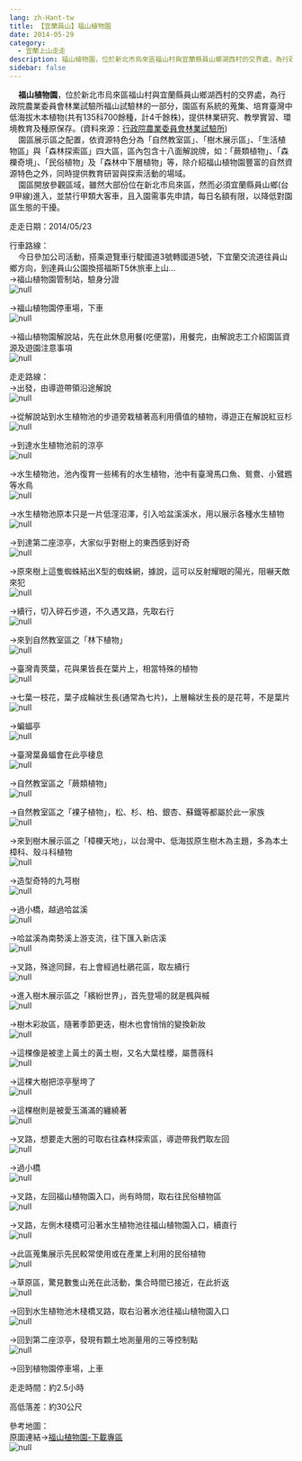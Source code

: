 ```yaml
---
lang: zh-Hant-tw
title: 【宜蘭員山】福山植物園
date: 2014-05-29
category: 
  - 宜蘭上山走走
description: 福山植物園，位於新北市烏來區福山村與宜蘭縣員山鄉湖西村的交界處，為行政院農業委員會林業試驗所福山試驗林的一部分，園區有系統的蒐集、培育臺灣中低海拔木本植物(共有135科700餘種，計4千餘株)，提供林業研究、教學實習、環境教育及種原保存。(資料來源：[行政院農業委員會林業試驗所](http://www.tfri.gov.tw/main/edu_in.aspx?mnuid=5117&modid=1&cid=5&cid2=15&nid=18)) 園區展示區之配置，依資源特色分為「自然教室區」、「樹木展示區」、「生活植物區」與「森林探索區」四大區，區內包含十八面解說牌，如：「蕨類植物」、「森櫟奇境」、「民俗植物」及「森林中下層植物」等，除介紹福山植物園豐富的自然資源特色之外，同時提供教育研習與探索活動的場域。 園區開放參觀區域，雖然大部份位在新北市烏來區，然而必須宜蘭縣員山鄉(台9甲線)進入，並禁行甲類大客車，且入園需事先申請，每日名額有限，以降低對園區生態的干擾。
sidebar: false
---
```


    **福山植物園**，位於新北市烏來區福山村與宜蘭縣員山鄉湖西村的交界處，為行政院農業委員會林業試驗所福山試驗林的一部分，園區有系統的蒐集、培育臺灣中低海拔木本植物(共有135科700餘種，計4千餘株)，提供林業研究、教學實習、環境教育及種原保存。(資料來源：[行政院農業委員會林業試驗所](http://www.tfri.gov.tw/main/edu_in.aspx?mnuid=5117&modid=1&cid=5&cid2=15&nid=18))  
    園區展示區之配置，依資源特色分為「自然教室區」、「樹木展示區」、「生活植物區」與「森林探索區」四大區，區內包含十八面解說牌，如：「蕨類植物」、「森櫟奇境」、「民俗植物」及「森林中下層植物」等，除介紹福山植物園豐富的自然資源特色之外，同時提供教育研習與探索活動的場域。  
    園區開放參觀區域，雖然大部份位在新北市烏來區，然而必須宜蘭縣員山鄉(台9甲線)進入，並禁行甲類大客車，且入園需事先申請，每日名額有限，以降低對園區生態的干擾。

走走日期：2014/05/23

行車路線：  
    今日參加公司活動，搭乘遊覽車行駛國道3號轉國道5號，下宜蘭交流道往員山鄉方向，到達員山公園換搭福斯T5休旅車上山...  
→福山植物園管制站，驗身分證  
![null](image/1028947412_l.jpg)

→福山植物園停車場，下車  
![null](image/1028947475_l.jpg)

→福山植物園解說站，先在此休息用餐(吃便當)，用餐完，由解說志工介紹園區資源及遊園注意事項  
![null](image/1028947482_l.jpg)

走走路線：  
→出發，由導遊帶領沿途解說  
![null](image/1028947502_l.jpg)

→從解說站到水生植物池的步道旁栽植著高利用價值的植物，導遊正在解說紅豆杉  
![null](image/1028947507_l.jpg)

→到達水生植物池前的涼亭  
![null](image/1028947527_l.jpg)

→水生植物池，池內復育一些稀有的水生植物，池中有臺灣馬口魚、鴛鴦、小鷿鶗等水鳥  
![null](image/1028947535_l.jpg)

→水生植物池原本只是一片低漥沼澤，引入哈盆溪溪水，用以展示各種水生植物  
![null](image/1028947544_l.jpg)

→到達第二座涼亭，大家似乎對樹上的東西感到好奇  
![null](image/1028947552_l.jpg)

→原來樹上這隻蜘蛛結出X型的蜘蛛網，據說，這可以反射耀眼的陽光，阻嚇天敵來犯  
![null](image/1028947567_l.jpg)

→續行，切入碎石步道，不久遇叉路，先取右行  
![null](image/1028947578_l.jpg)

→來到自然教室區之「林下植物」  
![null](image/1028947641_l.jpg)

→臺灣青莢葉，花與果皆長在葉片上，相當特殊的植物  
![null](image/1028947588_l.jpg)

→七葉一枝花，葉子成輪狀生長(通常為七片)，上層輪狀生長的是花萼，不是葉片  
![null](image/1028947610_l.jpg)

→蝙蝠亭  
![null](image/1028947618_l.jpg)

→臺灣葉鼻蝠會在此亭棲息  
![null](image/1028947627_l.jpg)

→自然教室區之「蕨類植物」  
![null](image/1028947635_l.jpg)

→自然教室區之「裸子植物」，松、杉、柏、銀杏、蘇鐵等都屬於此一家族  
![null](image/1028947653_l.jpg)

→來到樹木展示區之「樟櫟天地」，以台灣中、低海拔原生樹木為主題，多為本土樟科、殼斗科植物  
![null](image/1028947658_l.jpg)

→造型奇特的九芎樹  
![null](image/1028947668_l.jpg)

→過小橋，越過哈盆溪  
![null](image/1028947672_l.jpg)

→哈盆溪為南勢溪上游支流，往下匯入新店溪  
![null](image/1028947675_l.jpg)

→叉路，殊途同歸，右上會經過杜鵑花區，取左續行  
![null](image/1028947678_l.jpg)

→進入樹木展示區之「繽紛世界」，首先登場的就是楓與槭  
![null](image/1028947685_l.jpg)

→樹木彩妝區，隨著季節更迭，樹木也會悄悄的變換新妝  
![null](image/1028947692_l.jpg)

→這棵像是被塗上黃土的黃土樹，又名大葉桂櫻，屬薔薇科  
![null](image/1028947698_l.jpg)

→這棵大樹把涼亭壓垮了  
![null](image/1028947705_l.jpg)

→這棵樹則是被愛玉滿滿的纏繞著  
![null](image/1028947710_l.jpg)

→叉路，想要走大圈的可取右往森林探索區，導遊帶我們取左回  
![null](image/1028947714_l.jpg)

→過小橋  
![null](image/1028947719_l.jpg)

→叉路，左回福山植物園入口，尚有時間，取右往民俗植物區  
![null](image/1028947730_l.jpg)

→叉路，左側木棧橋可沿著水生植物池往福山植物園入口，續直行  
![null](image/1028947736_l.jpg)

→此區蒐集展示先民較常使用或在產業上利用的民俗植物  
![null](image/1028947741_l.jpg)

→草原區，驚見數隻山羌在此活動，集合時間已接近，在此折返  
![null](image/1028947750_l.jpg)

→回到水生植物池木棧橋叉路，取右沿著水池往福山植物園入口  
![null](image/1028947756_l.jpg)

→回到第二座涼亭，發現有顆土地測量用的三等控制點  
![null](image/1028947764_l.jpg)

→回到植物園停車場，上車

走走時間：約2.5小時

高低落差：約30公尺

參考地圖：  
原圖連結→[福山植物園-下載專區](http://fushan.tfri.gov.tw/download.php)  
![null](image/1028947861_l.jpg)